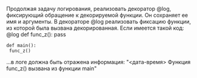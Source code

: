 Продолжая задачу логирования, реализовать декоратор @log, фиксирующий обращение к декорируемой функции. 
Он сохраняет ее имя и аргументы.
В декораторе @log реализовать фиксацию функции, из которой была вызвана декорированная. 
Если имеется такой код:
    @log
    def func_z():
   	 pass

    def main():
   	 func_z()


 ...в логе должна быть отражена информация:
    "<дата-время> Функция func_z() вызвана из функции main"

